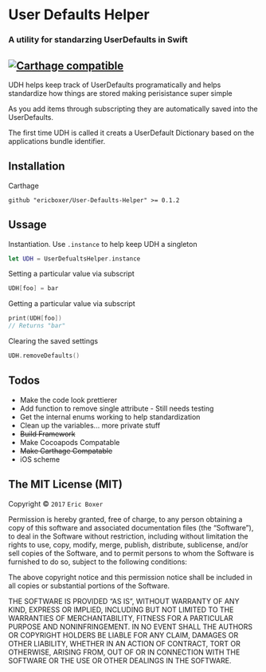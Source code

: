 # User Defaults Helper 
### A utility for standarzing UserDefaults in Swift
[![Carthage compatible](https://img.shields.io/badge/Carthage-compatible-4BC51D.svg?style=flat)](https://github.com/Carthage/Carthage)
---
UDH helps keep track of UserDefaults programatically and helps standardize how things are stored making perisistance super simple

As you add items through subscripting they are automatically saved into the UserDefaults.

The first time UDH is called it creats a UserDefault Dictionary based on the applications bundle identifier.

Installation
---

Carthage
```
github "ericboxer/User-Defaults-Helper" >= 0.1.2
```

Ussage
---
Instantiation. Use `.instance` to help keep UDH a singleton 
```swift
let UDH = UserDefualtsHelper.instance
```

Setting a particular value via subscript
```swift
UDH[foo] = bar
```

Getting a particular value via subscript
```swift
print(UDH[foo])
// Returns "bar"
```

Clearing the saved settings
```swift
UDH.removeDefaults()
```

Todos
---
- Make the code look prettierer
- Add function to remove single attribute - Still needs testing
- Get the internal enums working to help standardization
- Clean up the variables... more private stuff
- ~~Build Framework~~
- Make Cocoapods Compatable
- ~~Make Carthage Compatable~~
- iOS scheme


The MIT License (MIT)
---

Copyright © `2017` `Eric Boxer`

Permission is hereby granted, free of charge, to any person
obtaining a copy of this software and associated documentation
files (the “Software”), to deal in the Software without
restriction, including without limitation the rights to use,
copy, modify, merge, publish, distribute, sublicense, and/or sell
copies of the Software, and to permit persons to whom the
Software is furnished to do so, subject to the following
conditions:

The above copyright notice and this permission notice shall be
included in all copies or substantial portions of the Software.

THE SOFTWARE IS PROVIDED “AS IS”, WITHOUT WARRANTY OF ANY KIND,
EXPRESS OR IMPLIED, INCLUDING BUT NOT LIMITED TO THE WARRANTIES
OF MERCHANTABILITY, FITNESS FOR A PARTICULAR PURPOSE AND
NONINFRINGEMENT. IN NO EVENT SHALL THE AUTHORS OR COPYRIGHT
HOLDERS BE LIABLE FOR ANY CLAIM, DAMAGES OR OTHER LIABILITY,
WHETHER IN AN ACTION OF CONTRACT, TORT OR OTHERWISE, ARISING
FROM, OUT OF OR IN CONNECTION WITH THE SOFTWARE OR THE USE OR
OTHER DEALINGS IN THE SOFTWARE.
